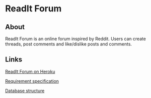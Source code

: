 # ReadIt Forum

## About

ReadIt Forum is an online forum inspired by Reddit. Users can create threads, post comments and like/dislike posts and comments. 

## Links

[ReadIt Forum on Heroku](https://readit-forum.herokuapp.com/)

[Requirement specification](https://github.com/porrasm/tsoha-2019/blob/master/dokumentaatio/requirement_specification.md)

[Database structure](https://github.com/porrasm/tsoha-2019/blob/master/dokumentaatio/database.md)